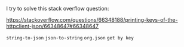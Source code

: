 I try to solve this stack overflow question:

https://stackoverflow.com/questions/66348188/printing-keys-of-the-httpclient-json/66348647#66348647

`string-to-json` `json-to-string` `org.json` `get by key`
